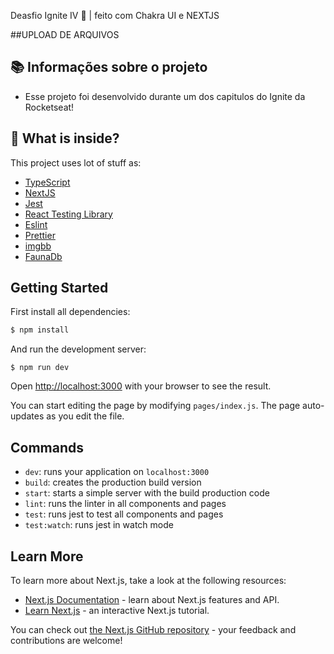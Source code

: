Deasfio Ignite IV 💜 |  feito com Chakra UI e  NEXTJS

##UPLOAD DE ARQUIVOS


## 📚 Informações sobre o projeto

* Esse projeto foi desenvolvido durante um dos capitulos do Ignite da Rocketseat!

## :rocket: What is inside?

This project uses lot of stuff as:

- [TypeScript](https://www.typescriptlang.org/)
- [NextJS](https://nextjs.org/)
- [Jest](https://jestjs.io/)
- [React Testing Library](https://testing-library.com/docs/react-testing-library/intro)
- [Eslint](https://eslint.org/)
- [Prettier](https://prettier.io/)
- [imgbb](https://imgbb.com/)
- [FaunaDb](https://fauna.com/)

## Getting Started

First install all dependencies:

```bash
$ npm install
```

And run the development server:

```
$ npm run dev
```

Open [http://localhost:3000](http://localhost:3000) with your browser to see the result.

You can start editing the page by modifying `pages/index.js`. The page auto-updates as you edit the file.

## Commands

- `dev`: runs your application on `localhost:3000`
- `build`: creates the production build version
- `start`: starts a simple server with the build production code
- `lint`: runs the linter in all components and pages
- `test`: runs jest to test all components and pages
- `test:watch`: runs jest in watch mode

## Learn More

To learn more about Next.js, take a look at the following resources:

- [Next.js Documentation](https://nextjs.org/docs) - learn about Next.js features and API.
- [Learn Next.js](https://nextjs.org/learn) - an interactive Next.js tutorial.

You can check out [the Next.js GitHub repository](https://github.com/vercel/next.js/) - your feedback and contributions are welcome!

